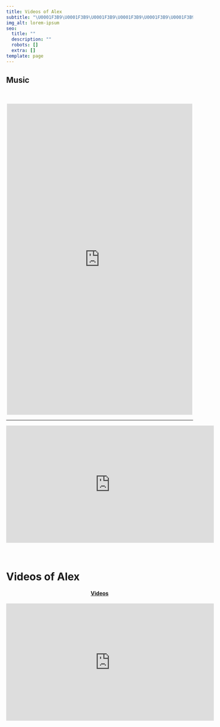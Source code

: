 ```yaml
---
title: Videos of Alex
subtitle: "\U0001F3B9\U0001F3B9\U0001F3B9\U0001F3B9\U0001F3B9\U0001F3B9\U0001F3B9\U0001F3B9\U0001F3B9\U0001F3B9\U0001F3B9\U0001F3B9\U0001F3B9\U0001F3B9\U0001F3B9\U0001F3B9\U0001F3B9\U0001F3B9\U0001F3B9\U0001F3B9\U0001F3B9\U0001F3B9\U0001F3B9\U0001F3B9\U0001F3B9\U0001F3B9\U0001F3B9\U0001F3B9\U0001F3B9\U0001F3B9\U0001F3B9"
img_alt: lorem-ipsum
seo:
  title: ""
  description: ""
  robots: []
  extra: []
template: page
---
```


## Music

<br>
<br>
<center>
<iframe style="border: 0; width: 500px; height: 836px;" src="https://bandcamp.com/EmbeddedPlayer/album=2473459906/size=large/bgcol=333333/linkcol=0f91ff/transparent=true/" seamless><a href="https://mclexxx.bandcamp.com/album/hip-hop-wars-return-of-the-mc">Hip-Hop Wars: Return of the MC by MC LexXx</a></iframe>

---


<iframe width="560" height="315" src="https://www.youtube.com/embed/RnuUU78iAlo" title="YouTube video player" frameborder="0" allow="accelerometer; autoplay; clipboard-write; encrypted-media; gyroscope; picture-in-picture" allowfullscreen></iframe>



</center>
<br>
<br>

<h1>Videos of Alex</h1><div class="stackedit__html">
<center>
<h4 style="color:blue;font-weight:bold;"><a href="https://www.facebook.com/thatricanmc/videos">Videos</a></h4>

<iframe width="560" height="315" src="https://www.youtube-nocookie.com/embed/2GrA1Q5wVnY" title="YouTube video player" frameborder="0" allow="accelerometer; autoplay; clipboard-write; encrypted-media; gyroscope; picture-in-picture" allowfullscreen></iframe>

</center>
